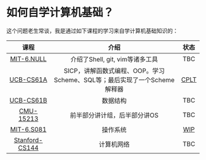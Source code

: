 # 如何自学计算机基础？

这个问题老生常谈，我是通过如下课程的学习来自学计算机基础知识的：

|                             课程                             |                             介绍                             |                     状态                      |
| :----------------------------------------------------------: | :----------------------------------------------------------: | :-------------------------------------------: |
|     [MIT-6.NULL](https://missing-semester-cn.github.io/)     |               介绍了Shell, git, vim等诸多工具                |                    TBC                    |
|               [UCB-CS61A](https://cs61a.org/)                | SICP，讲解函数式编程、OOP。学习Scheme、SQL等；最后实现了一个Scheme解释器 | [CPLT](https://github.com/ZachVec/CS61A-SICP) |
|          [UCB-CS61B](https://sp18.datastructur.es/)          |                           数据结构                           |                      TBC                      |
|          [CMU-15213](https://www.cs.cmu.edu/~213/)           |                 前半部分讲计组，后半部分讲OS                 |                      TBC                      |
| [MIT-6.S081](https://pdos.csail.mit.edu/6.S081/2020/schedule.html) |                           操作系统                           | [WIP](https://github.com/ZachVec/6.S081)  |
|          [Stanford-CS144](https://cs144.github.io/)          |                          计算机网络                          |                      TBC                      |



